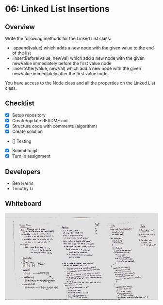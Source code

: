 # 06: Linked List Insertions
## Overview
Write the following methods for the Linked List class:

- .append(value) which adds a new node with the given value to the end of the list
- .insertBefore(value, newVal) which add a new node with the given newValue immediately before the first value node
- .insertAfter(value, newVal) which add a new node with the given newValue immediately after the first value node

You have access to the Node class and all the properties on the Linked List class.

## Checklist
- [x] Setup repository
- [x] Create/update README.md
- [X] Structure code with comments (algorithm)
- [X] Create solution
- [] Testing
- [X] Submit to git
- [X] Turn in assignment

## Developers
* Ben Harris
* Timothy Li

## Whiteboard
![Whiteboard](./images/whiteboard.jpg)